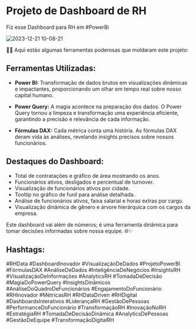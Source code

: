 # Projeto de Dashboard de RH 

Fiz esse Dashboard para RH em #PowerBi

![2023-12-21 10-08-21](https://github.com/GleisonAmorim/DashboardRh/assets/54336609/4d98a398-284c-476a-84a0-4625fd7844ff)

💼✨ Aqui estão algumas ferramentas poderosas que moldaram este projeto:

## Ferramentas Utilizadas:

- **Power BI:** Transformação de dados brutos em visualizações dinâmicas e impactantes, proporcionando um olhar em tempo real sobre nosso capital humano.

- **Power Query:** A magia acontece na preparação dos dados. O Power Query tornou a limpeza e transformação uma experiência eficiente, garantindo a precisão e relevância de cada informação.

- **Fórmulas DAX:** Cada métrica conta uma história. As fórmulas DAX deram vida às análises, revelando insights precisos sobre nossos funcionários.

## Destaques do Dashboard:

- Total de contratações e gráfico de área mostrando os anos.
- Funcionários ativos, desligados e percentual de turnover.
- Visualização de funcionários ativos por cidade.
- Tooltip no gráfico de funil para análise detalhada.
- Análise de funcionários ativos, faixa salarial e horas extras por cargo.
- Visualização dinâmica de gênero e árvore hierárquica com os cargos da empresa.

Este dashboard vai além de números; é uma ferramenta dinâmica para tomar decisões informadas sobre nossa equipe. 🌐✨

## Hashtags:

#RHData #DashboardInovador #VisualizaçãoDeDados #ProjetoPowerBI #FórmulasDAX #AnáliseDeDados #InteligênciaDeNegócios #InsightsRH #VisualizaçãoDeInformações #AnalyticsRH #TomadaDeDecisão #MagiaDoPowerQuery #InsightsDinâmicos #AnáliseDoQuadroDeFuncionários #EngajamentoDoFuncionário #RHInovador #MétricasRH #RHDataDriven #RHDigital #DashboardsInterativos #LiderançaRH #GestãoDePessoas #PerformanceDoFuncionário #TransformaçãoRH #InovaçãoNoRH #EstratégiaRH #TomadaDeDecisãoDinâmica #AnalyticsDePessoas #GestãoDeEquipe #TransformaçãoDigitalRH
